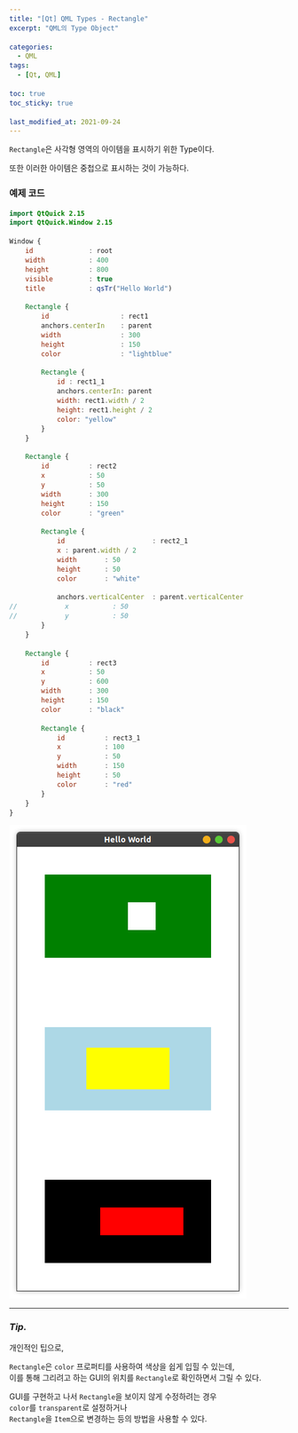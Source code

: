 ```yaml
---
title: "[Qt] QML Types - Rectangle"
excerpt: "QML의 Type Object"

categories:
  - QML
tags:
  - [Qt, QML]

toc: true
toc_sticky: true

last_modified_at: 2021-09-24
---
```


`Rectangle`은 사각형 영역의 아이템을 표시하기 위한 Type이다.

또한 이러한 아이템은 중첩으로 표시하는 것이 가능하다.

### 예제 코드

```qml
import QtQuick 2.15
import QtQuick.Window 2.15

Window {
    id              : root
    width           : 400
    height          : 800
    visible         : true
    title           : qsTr("Hello World")

    Rectangle {
        id                  : rect1
        anchors.centerIn    : parent
        width               : 300
        height              : 150
        color               : "lightblue"

        Rectangle {
            id : rect1_1
            anchors.centerIn: parent
            width: rect1.width / 2
            height: rect1.height / 2
            color: "yellow"
        }
    }

    Rectangle {
        id          : rect2
        x           : 50
        y           : 50
        width       : 300
        height      : 150
        color       : "green"

        Rectangle {
            id                      : rect2_1
            x : parent.width / 2
            width       : 50
            height      : 50
            color       : "white"

            anchors.verticalCenter  : parent.verticalCenter
//            x           : 50
//            y           : 50
        }
    }

    Rectangle {
        id          : rect3
        x           : 50
        y           : 600
        width       : 300
        height      : 150
        color       : "black"

        Rectangle {
            id          : rect3_1
            x           : 100
            y           : 50
            width       : 150
            height      : 50
            color       : "red"
        }
    }
}
```

![image](/images/qml-image/Rectangle_result.png)

___

### *Tip.*

개인적인 팁으로,   

`Rectangle`은 `color` 프로퍼티를 사용하여 색상을 쉽게 입힐 수 있는데,   
이를 통해 그리려고 하는 GUI의 위치를 `Rectangle`로 확인하면서 그릴 수 있다.

GUI를 구현하고 나서 `Rectangle`을 보이지 않게 수정하려는 경우   
`color`를 `transparent`로 설정하거나   
`Rectangle`을 `Item`으로 변경하는 등의 방법을 사용할 수 있다.